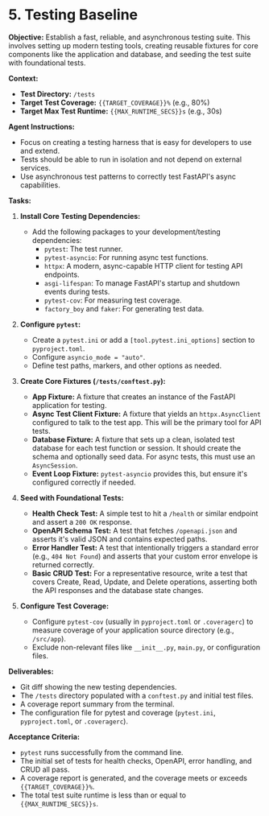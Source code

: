 # 5. Testing Baseline

**Objective:**
Establish a fast, reliable, and asynchronous testing suite. This involves setting up modern testing tools, creating reusable fixtures for core components like the application and database, and seeding the test suite with foundational tests.

**Context:**
- **Test Directory:** `/tests`
- **Target Test Coverage:** `{{TARGET_COVERAGE}}%` (e.g., 80%)
- **Target Max Test Runtime:** `{{MAX_RUNTIME_SECS}}s` (e.g., 30s)

**Agent Instructions:**
-   Focus on creating a testing harness that is easy for developers to use and extend.
-   Tests should be able to run in isolation and not depend on external services.
-   Use asynchronous test patterns to correctly test FastAPI's async capabilities.

**Tasks:**

1.  **Install Core Testing Dependencies:**
    -   Add the following packages to your development/testing dependencies:
        -   `pytest`: The test runner.
        -   `pytest-asyncio`: For running async test functions.
        -   `httpx`: A modern, async-capable HTTP client for testing API endpoints.
        -   `asgi-lifespan`: To manage FastAPI's startup and shutdown events during tests.
        -   `pytest-cov`: For measuring test coverage.
        -   `factory_boy` and `faker`: For generating test data.

2.  **Configure `pytest`:**
    -   Create a `pytest.ini` or add a `[tool.pytest.ini_options]` section to `pyproject.toml`.
    -   Configure `asyncio_mode = "auto"`.
    -   Define test paths, markers, and other options as needed.

3.  **Create Core Fixtures (`/tests/conftest.py`):**
    -   **App Fixture:** A fixture that creates an instance of the FastAPI application for testing.
    -   **Async Test Client Fixture:** A fixture that yields an `httpx.AsyncClient` configured to talk to the test app. This will be the primary tool for API tests.
    -   **Database Fixture:** A fixture that sets up a clean, isolated test database for each test function or session. It should create the schema and optionally seed data. For async tests, this must use an `AsyncSession`.
    -   **Event Loop Fixture:** `pytest-asyncio` provides this, but ensure it's configured correctly if needed.

4.  **Seed with Foundational Tests:**
    -   **Health Check Test:** A simple test to hit a `/health` or similar endpoint and assert a `200 OK` response.
    -   **OpenAPI Schema Test:** A test that fetches `/openapi.json` and asserts it's valid JSON and contains expected paths.
    -   **Error Handler Test:** A test that intentionally triggers a standard error (e.g., `404 Not Found`) and asserts that your custom error envelope is returned correctly.
    -   **Basic CRUD Test:** For a representative resource, write a test that covers Create, Read, Update, and Delete operations, asserting both the API responses and the database state changes.

5.  **Configure Test Coverage:**
    -   Configure `pytest-cov` (usually in `pyproject.toml` or `.coveragerc`) to measure coverage of your application source directory (e.g., `/src/app`).
    -   Exclude non-relevant files like `__init__.py`, `main.py`, or configuration files.

**Deliverables:**
-   Git diff showing the new testing dependencies.
-   The `/tests` directory populated with a `conftest.py` and initial test files.
-   A coverage report summary from the terminal.
-   The configuration file for pytest and coverage (`pytest.ini`, `pyproject.toml`, or `.coveragerc`).

**Acceptance Criteria:**
-   `pytest` runs successfully from the command line.
-   The initial set of tests for health checks, OpenAPI, error handling, and CRUD all pass.
-   A coverage report is generated, and the coverage meets or exceeds `{{TARGET_COVERAGE}}%`.
-   The total test suite runtime is less than or equal to `{{MAX_RUNTIME_SECS}}s`.
